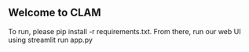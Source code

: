 ## Welcome to CLAM

To run, please pip install -r requirements.txt. From there, run our web UI using streamlit run app.py
